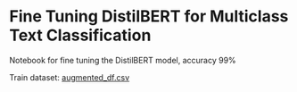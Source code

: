# Fine Tuning DistilBERT for Multiclass Text Classification

Notebook for fine tuning the DistilBERT model, accuracy 99%

Train dataset: [augmented_df.csv](https://github.com/joycerlz/distilbert-text-classification/files/14428616/augmented_df.csv)
